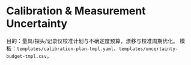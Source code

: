 # Calibration & Measurement Uncertainty

目的：量具/探头/记录仪校准计划与不确定度预算，漂移与校准周期优化。
模板：`templates/calibration-plan-tmpl.yaml`、`templates/uncertainty-budget-tmpl.csv`。
